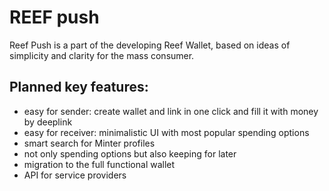 # REEF push

Reef Push is a part of the developing Reef Wallet, based on ideas of simplicity and clarity for the mass consumer. 

## Planned key features:
- easy for sender: create wallet and link in one click and fill it with money by deeplink
- easy for receiver: minimalistic UI with most popular spending options
- smart search for Minter profiles
- not only spending options but also keeping for later
- migration to the full functional wallet
- API for service providers